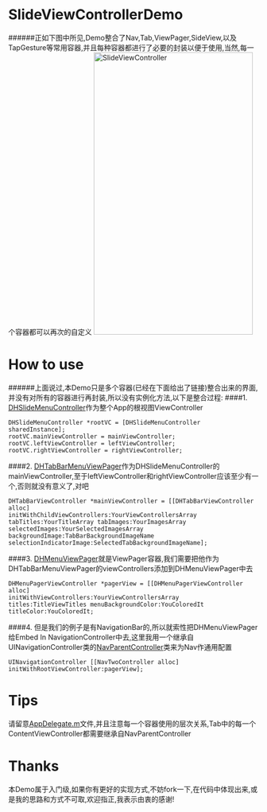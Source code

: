 SlideViewControllerDemo
=======================

######正如下图中所见,Demo整合了Nav,Tab,ViewPager,SideView,以及TapGesture等常用容器,并且每种容器都进行了必要的封装以便于使用,当然,每一个容器都可以再次的自定义
<img src="https://github.com/DahanHu/SlideViewControllerDemo/blob/master/SlideViewControllerDemo/slide.gif" alt="SlideViewController" title="SlideViewController" width="320" height="568" /><br/>

How to use
==========

######上面说过,本Demo只是多个容器(已经在下面给出了链接)整合出来的界面,并没有对所有的容器进行再封装,所以没有实例化方法,以下是整合过程:
####1. [DHSlideMenuController](https://github.com/DahanHu/DHSlideMenuController)作为整个App的根视图ViewController<br/>
  
    DHSlideMenuController *rootVC = [DHSlideMenuController sharedInstance];
    rootVC.mainViewController = mainViewController;
    rootVC.leftViewController = leftViewController;
    rootVC.rightViewController = rightViewController;
    
####2. [DHTabBarMenuViewPager](https://github.com/DahanHu/DHTabBarMenuViewPager)作为DHSlideMenuController的mainViewController,至于leftViewController和rightViewController应该至少有一个,否则就没有意义了,对吧
  
    DHTabBarViewController *mainViewController = [[DHTabBarViewController alloc]
    initWithChildViewControllers:YourViewControllersArray 
    tabTitles:YourTitleArray tabImages:YourImagesArray 
    selectedImages:YourSelectedImagesArray 
    backgroundImage:TabBarBackgroundImageName 
    selectionIndicatorImage:SelectedTabBackgroundImageName];
    
####3. [DHMenuViewPager](https://github.com/DahanHu/DHMenuViewPager)就是ViewPager容器,我们需要把他作为DHTabBarMenuViewPager的viewControllers添加到DHMenuViewPager中去

    DHMenuPagerViewController *pagerView = [[DHMenuPagerViewController alloc]
    initWithViewControllers:YourViewControllersArray
    titles:TitleViewTitles menuBackgroundColor:YouColoredIt titleColor:YouColoredIt;

####4. 但是我们的例子是有NavigationBar的,所以就索性把DHMenuViewPager给Embed In NavigationController中去,这里我用一个继承自UINavigationController类的[NavParentController](./SlideViewControllerDemo/NavParentController.m)类来为Nav作通用配置
    
    UINavigationController [[NavTwoController alloc] initWithRootViewController:pagerView];
    
Tips
======
请留意[AppDelegate.m](./SlideViewControllerDemo/AppDelegate.m)文件,并且注意每一个容器使用的层次关系,Tab中的每一个ContentViewController都需要继承自NavParentController

Thanks
======

本Demo属于入门级,如果你有更好的实现方式,不妨fork一下,在代码中体现出来,或是我的思路和方式不可取,欢迎指正,我表示由衷的感谢!
